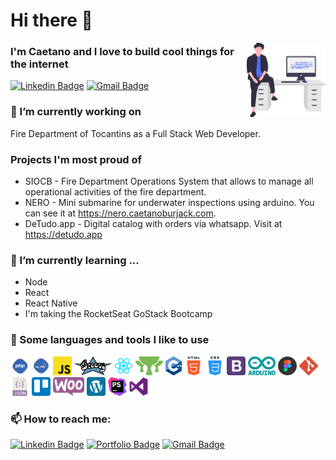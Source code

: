 # Hi there 👋 

<img width="25%" align="right" alt="Github" src="https://github.com/caetanoburjack/caetanoburjack/blob/master/icons/undraw_feeling_proud_qne1.svg" />

### I'm Caetano and I love to build cool things for the internet

[![Linkedin Badge](https://img.shields.io/badge/-LinkedIn-blue?style=flat-square&logo=Linkedin&logoColor=white&link=https://www.linkedin.com/in/caetanoburjack)](https://www.linkedin.com/in/caetanoburjack) 
[![Gmail Badge](https://img.shields.io/badge/-Gmail-Red?style=flat-square&logo=Gmail&logoColor=white&link=mailto:caetano.burjack@gmail.com)](mailto:caetano.burjack@gmail.com)
&nbsp; 
&nbsp;
&nbsp;

### 🔭 I’m currently working on 
Fire Department of Tocantins as a Full Stack Web Developer.
  
### Projects I'm most proud of
- SIOCB - Fire Department Operations System that allows to manage all operational activities of the fire department.
- NERO - Mini submarine for underwater inspections using arduino. You can see it at https://nero.caetanoburjack.com.
- DeTudo.app - Digital catalog with orders via whatsapp. Visit at https://detudo.app

### 🌱 I’m currently learning ...
- Node
- React
- React Native
- I'm taking the RocketSeat GoStack Bootcamp

### 💬 Some languages and tools I like to use

  <code><img height="30px" src="https://github.com/caetanoburjack/caetanoburjack/blob/master/icons/php.svg" alt="Php"></code>
  <code><img height="30px" src="https://github.com/caetanoburjack/caetanoburjack/blob/master/icons/mysql.svg" alt="MySql"></code>
  <code><img height="30px" src="https://github.com/caetanoburjack/caetanoburjack/blob/master/icons/javascript.svg" alt="Javascript"></code>
  <code><img height="30px" src="https://github.com/caetanoburjack/caetanoburjack/blob/master/icons/groovy.svg" alt="Groovy"></code>
  <code><img height="30px" src="https://github.com/caetanoburjack/caetanoburjack/blob/master/icons/react.svg" alt="React"></code>
  <code><img height="30px" src="https://github.com/caetanoburjack/caetanoburjack/blob/master/icons/grails.svg" alt="Grails"></code>
  <code><img height="30px" src="https://github.com/caetanoburjack/caetanoburjack/blob/master/icons/cplusplus.svg" alt="C plus plus"></code>
  <code><img height="30px" src="https://github.com/caetanoburjack/caetanoburjack/blob/master/icons/html.svg" alt="Html"></code>
  <code><img height="30px" src="https://github.com/caetanoburjack/caetanoburjack/blob/master/icons/css.svg" alt="Css"></code>
  <code><img height="30px" src="https://github.com/caetanoburjack/caetanoburjack/blob/master/icons/bootstrap.svg" alt="Bootstrap"></code>
  <code><img height="30px" src="https://github.com/caetanoburjack/caetanoburjack/blob/master/icons/arduino.svg" alt="Arduíno"></code>
  <code><img height="30px" src="https://github.com/caetanoburjack/caetanoburjack/blob/master/icons/figma.svg" alt="Figma"></code>
  <code><img height="30px" src="https://github.com/caetanoburjack/caetanoburjack/blob/master/icons/git.svg" alt="Git"></code>
  <code><img height="30px" src="https://github.com/caetanoburjack/caetanoburjack/blob/master/icons/json.svg" alt="Json"></code>
  <code><img height="30px" src="https://github.com/caetanoburjack/caetanoburjack/blob/master/icons/trello.svg" alt="Trello"></code>
  <code><img height="30px" src="https://github.com/caetanoburjack/caetanoburjack/blob/master/icons/woocommerce.svg" alt="Woocommerce"></code>
  <code><img height="30px" src="https://github.com/caetanoburjack/caetanoburjack/blob/master/icons/wordpress.svg" alt="Wordpress"></code>
  <code><img height="30px" src="https://github.com/caetanoburjack/caetanoburjack/blob/master/icons/phpstorm.svg" alt="PhpStorm"></code>
  <code><img height="30px" src="https://github.com/caetanoburjack/caetanoburjack/blob/master/icons/visualstudio.svg" alt="Visual Studio Code"></code>


### 📫 How to reach me:
[![Linkedin Badge](https://img.shields.io/badge/-LinkedIn-blue?style=flat-square&logo=Linkedin&logoColor=white&link=https://www.linkedin.com/in/caetanoburjack)](https://www.linkedin.com/in/caetanoburjack) 
[![Portfolio Badge](https://img.shields.io/badge/-Portfolio-blue?style=flat-square&logo=google-chrome&logoColor=white&color=0A637E)](https://caetanoburjack.com) 
[![Gmail Badge](https://img.shields.io/badge/-Gmail-Red?style=flat-square&logo=Gmail&logoColor=white&link=mailto:caetano.burjack@gmail.com)](mailto:caetano.burjack@gmail.com)


